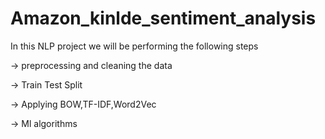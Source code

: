 # Amazon_kinlde_sentiment_analysis
In this NLP project we will be performing the following steps


-> preprocessing and cleaning the data

-> Train Test Split

-> Applying BOW,TF-IDF,Word2Vec

-> Ml algorithms

